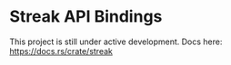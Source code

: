 # Streak API Bindings

This project is still under active development. Docs here: https://docs.rs/crate/streak

